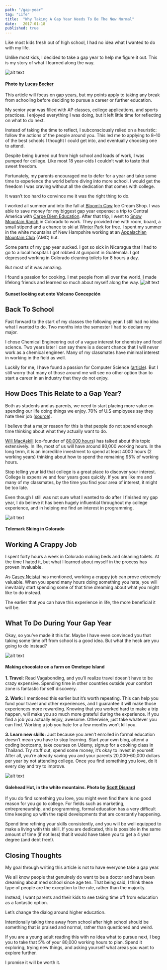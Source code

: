 ```yaml
---
path: "/gap-year"
tag: "Life"
title:  "Why Taking A Gap Year Needs To Be The New Normal"
date:   2017-01-18
published: true
---
```


Like most kids fresh out of high school, I had no idea what I wanted to do with my life.

Unlike most kids, I decided to take a gap year to help me figure it out.
This is my story of what I learned along the way.

![alt text](./gapyearbanner.jpeg)
#### Photo by [Lucas Becker](https://unsplash.com/@lukasbecker)
This article will focus on gap years, but my points apply to taking any break from schooling before deciding to pursue a career or further education.

My senior year was filled with AP classes, college applications, and sports practices. I enjoyed everything I was doing, but it left little time for reflecting on what to do next.

Instead of taking the time to reflect, I subconsciously relied on a heuristic: follow the actions of the people around you. This led me to applying to 8–10 of the best schools I thought I could get into, and eventually choosing one to attend.

Despite being burned out from high school and loads of work, I was pumped for college. Like most 18 year-olds I couldn’t wait to taste that sweet freedom.

Fortunately, my parents encouraged me to defer for a year and take some time to experience the world before diving into more school. I would get the freedom I was craving without all the dedication that comes with college.

It wasn’t too hard to convince me it was the right thing to do.

I worked all summer and into the fall at [Bloom’n Cow](http://www.bloomncowicecream.com/) Ice Cream Shop. I was able to save money for my biggest gap year expense: a trip to Central America with [Carpe Diem Education](https://www.carpediemeducation.org/). After that trip, I went to [Snow Mountain Ranch](http://snowmountainranch.org/) in Colorado to work. They provided me with room, board, a small stipend and a chance to ski at [Winter Park](https://www.winterparkresort.com/) for free. I spent my summer in the white mountains of New Hampshire working at an [Appalachian Mountain Club](https://www.outdoors.org/) (AMC) hut.

Some parts of my gap year sucked. I got so sick in Nicaragua that I had to go to a local hospital. I got robbed at gunpoint in Guatemala. I got depressed working in Colorado cleaning toilets for 8 hours a day.

But most of it was amazing.

I found a passion for cooking. I met people from all over the world. I made lifelong friends and learned so much about myself along the way.
![alt text](./1.jpeg)
#### Sunset looking out onto Volcano Concepción
## Back To School
Fast forward to the start of my classes the following year. I still had no idea what I wanted to do. Two months into the semester I had to declare my major.

I chose Chemical Engineering out of a vague interest for chemistry and food science. Two years later I can say there is a decent chance that I will never work as a chemical engineer. Many of my classmates have minimal interest in working in the field as well.

Luckily for me, I have found a passion for Computer Science ([article](https://medium.freecodecamp.com/how-doing-something-i-love-landed-me-a-top-tier-tech-internship-fe78d8b74e48#.voi7w59x1)). But I still worry that many of those around me will see no other option than to start a career in an industry that they do not enjoy.

## How Does This Relate to a Gap Year?
Both as students and as parents, we need to start placing more value on spending our life doing things we enjoy. 70% of U.S employees say they hate their job ([source](http://www.medicaldaily.com/i-hate-my-job-say-70-us-employees-how-be-happy-work-319928)).

I believe that a major reason for this is that people do not spend enough time thinking about what they actually want to do.

[Will MacAskill](http://www.williammacaskill.com/) (co-founder of [80,000 hours](https://80000hours.org/)) has talked about this topic extensively. In life, most of us will have around 80,000 working hours. In the long term, it is an incredible investment to spend at least 4000 hours (2 working years) thinking about how to spend the remaining 95% of working hours.

Stop telling your kid that college is a great place to discover your interest. College is expensive and four years goes quickly. If you are like me and many of my classmates, by the time you find your area of interest, it might be too late.

Even though I still was not sure what I wanted to do after I finished my gap year, I do believe it has been hugely influential throughout my college experience, and in helping me find an interest in programming.

![alt text](./2.jpeg)
#### Telemark Skiing in Colorado

## Working A Crappy Job
I spent forty hours a week in Colorado making beds and cleaning toilets. At the time I hated it, but what I learned about myself in the process has proven invaluable.

As [Casey Neistat](http://jaronschneider.com/blog/2015/5/13/casey-neistat-nails-it-again-why-you-need-to-work-a-crappy-job) has mentioned, working a crappy job can prove extremely valuable. When you spend many hours doing something you hate, you will inevitably start spending some of that time dreaming about what you might like to do instead.

The earlier that you can have this experience in life, the more beneficial it will be.

## What To Do During Your Gap Year
Okay, so you’ve made it this far. Maybe I have even convinced you that taking some time off from school is a good idea. But what the heck are you going to do instead?

![alt text](./3.jpg)
#### Making chocolate on a farm on Ometepe Island

**1. Travel:** Read Vagabonding, and you’ll realize travel doesn’t have to be crazy expensive. Spending time in other countries outside your comfort zone is fantastic for self discovery.

**2. Work:** I mentioned this earlier but it’s worth repeating. This can help you fund your travel and other experiences, and I guarantee it will make those experiences more rewarding. Knowing that you worked hard to make a trip happen, will make you so much more grateful during the experience. If you find a job you actually enjoy, awesome. Otherwise, just take whatever you can find. Working a job you hate for a few months won’t kill you.

**3. Learn new skills:** Just because you aren’t enrolled in formal education doesn’t mean you have to stop learning. Start your own blog, attend a coding bootcamp, take courses on Udemy, signup for a cooking class in Thailand. Try stuff out, spend some money, it’s okay to invest in yourself. After all, you’re already saving you and your parents 20,000–60,000 dollars per year by not attending college. Once you find something you love, do it every day and try to improve.

![alt text](./4.jpeg)
#### Galehead Hut, in the white mountains. Photo by [Scott Disnard](https://www.flickr.com/photos/sdizzy/)

If you do find something you love, you might even find there is no good reason for you go to college. For fields such as marketing, entrepreneurship, and programming, formal education has a very difficult time keeping up with the rapid developments that are constantly happening.

Spend time refining your skills consistently, and you will be well equipped to make a living with this skill. If you are dedicated, this is possible in the same amount of time (if not less) that it would have taken you to get a 4 year degree (and debt free!).

## Closing Thoughts
My goal through writing this article is not to have everyone take a gap year.

We all know people that genuinely do want to be a doctor and have been dreaming about med school since age ten. That being said, I think these type of people are the exception to the rule, rather than the majority.

Instead, I want parents and their kids to see taking time off from education as a fantastic option.

Let’s change the dialog around higher education.

Intentionally taking time away from school after high school should be something that is praised and normal, rather than questioned and weird.

If you are a young adult reading this with no idea what to pursue next, I beg you to take that 5% of your 80,000 working hours to plan. Spend it exploring, trying new things, and asking yourself what areas you want to explore further.

I promise it will be worth it.
